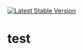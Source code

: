 [![Latest Stable Version](https://poser.pugx.org/phpunit/phpunit/version)](https://packagist.org/packages/phpunit/phpunit)

# test
